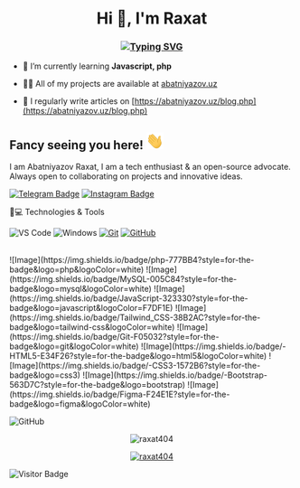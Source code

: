 <h1 align="center">Hi 👋, I'm Raxat</h1>
<h3 align="center"><a href="https://git.io/typing-svg"><img src="https://readme-typing-svg.demolab.com?font=Fira+Code&size=30&pause=1000&center=true&vCenter=true&width=435&lines=FRONT-END+DEVELOPER" alt="Typing SVG" /></a></h3>

- 🌱 I’m currently learning **Javascript, php**

- 👨‍💻 All of my projects are available at [abatniyazov.uz](abatniyazov.uz)

- 📝 I regularly write articles on [https://abatniyazov.uz/blog.php](https://abatniyazov.uz/blog.php)

## Fancy seeing you here!   <img src="https://github.com/Raxat404/Raxat404/blob/main/wave.gif" height="30">




I am Abatniyazov Raxat,  I am a tech enthusiast & an open-source advocate. Always open to collaborating on projects and innovative ideas. 

<!-- [![Linkedin Badge](https://img.shields.io/badge/-anirudhemmadi-blue?style=flat-square&logo=Linkedin&logoColor=white&link=https://www.linkedin.com/in/anirudhemmadi/)](https://www.linkedin.com/in/anirudhemmadi/) -->
[![Telegram Badge](https://img.shields.io/badge/Raxat404-2CA5E0?style=flat-square&logo=telegram&logoColor=white&link=https://t.me/Raxat404)](https://t.me/Raxat404)
[![Instagram Badge](https://img.shields.io/badge/-17.Raxat-purple?style=flat-square&logo=instagram&logoColor=white&link=https://instagram.com/17.raxat/)](https://instagram.com/17.raxat)
<!-- [![Youtube Badge](https://img.shields.io/badge/-koolkanna-darkred?style=flat-square&logo=youtube&logoColor=white&link=https://www.youtube.com/c/koolkanna)](https://www.youtube.com/c/koolkanna) -->
<!-- [![Medium Badge](https://img.shields.io/badge/-@aemmadi-03a57a?style=flat-square&labelColor=000000&logo=Medium&link=https://medium.com/@aemmadi/)](https://medium.com/@aemmadi) -->
<!-- [![Gmail Badge](https://img.shields.io/badge/-kanna6501@gmail.com-c14438?style=flat-square&logo=Gmail&logoColor=white&link=mailto:kanna6501@gmail.com)](mailto:kanna6501@gmail.com) -->

🚀💻 Technologies & Tools

![VS Code](https://img.shields.io/badge/-VS%20Code-007ACC?style=flat-square&logo=visual-studio-code)
![Windows](https://img.shields.io/badge/Windows-10-blue?style=flat&logo=windows&logoColor=white)
[![Git](https://img.shields.io/badge/Git-F05032?style=flat&logo=git&logoColor=white)](https://git-scm.com/)
[![GitHub](https://img.shields.io/badge/GitHub-100000?style=flat&logo=github&logoColor=white)](https://github.com/)


<br>
![Image](https://img.shields.io/badge/php-777BB4?style=for-the-badge&logo=php&logoColor=white)
![Image](https://img.shields.io/badge/MySQL-005C84?style=for-the-badge&logo=mysql&logoColor=white)
![Image](https://img.shields.io/badge/JavaScript-323330?style=for-the-badge&logo=javascript&logoColor=F7DF1E)
![Image](https://img.shields.io/badge/Tailwind_CSS-38B2AC?style=for-the-badge&logo=tailwind-css&logoColor=white)
![Image](https://img.shields.io/badge/Git-F05032?style=for-the-badge&logo=git&logoColor=white)
![Image](https://img.shields.io/badge/-HTML5-E34F26?style=for-the-badge&logo=html5&logoColor=white)
![Image](https://img.shields.io/badge/-CSS3-1572B6?style=for-the-badge&logo=css3)
![Image](https://img.shields.io/badge/-Bootstrap-563D7C?style=for-the-badge&logo=bootstrap)
![Image](https://img.shields.io/badge/Figma-F24E1E?style=for-the-badge&logo=figma&logoColor=white)


<!-- ![Nodejs](https://img.shields.io/badge/-Nodejs-black?style=flat-square&logo=Node.js) -->
<!-- ![Python](https://img.shields.io/badge/-Python-black?style=flat-square&logo=Python) -->
<!-- ![React](https://img.shields.io/badge/-React-black?style=flat-square&logo=react) -->
<!-- ![Java](https://img.shields.io/badge/-java-E34A86?style=flat-square&logo=java) -->
<!-- ![C++](https://img.shields.io/badge/-C++-00599C?style=flat-square&logo=c) -->
<!-- ![TypeScript](https://img.shields.io/badge/-TypeScript-007ACC?style=flat-square&logo=typescript) -->
<!-- ![MongoDB](https://img.shields.io/badge/-MongoDB-black?style=flat-square&logo=mongodb) -->
<!-- ![Redis](https://img.shields.io/badge/-Redis-black?style=flat-square&logo=Redis) -->
<!-- ![ElasticSearch](https://img.shields.io/badge/-ElasticSearch-005571?style=flat-square&logo=elasticsearch) -->
<!-- ![GraphQL](https://img.shields.io/badge/-GraphQL-E10098?style=flat-square&logo=graphql) -->
<!-- ![Apollo GraphQL](https://img.shields.io/badge/-Apollo%20GraphQL-311C87?style=flat-square&logo=apollo-graphql) -->
<!-- ![PostgreSQL](https://img.shields.io/badge/-PostgreSQL-336791?style=flat-square&logo=postgresql) -->
<!-- ![MySQL](https://img.shields.io/badge/-MySQL-black?style=flat-square&logo=mysql) -->
<!-- ![Heroku](https://img.shields.io/badge/-Heroku-430098?style=flat-square&logo=heroku) -->
<!-- ![Docker](https://img.shields.io/badge/-Docker-black?style=flat-square&logo=docker) -->
<!-- ![DigitalOcean](https://img.shields.io/badge/-Digital%20Ocean-darkblue?style=flat-square&logo=digitalocean) -->
<!-- ![Amazon AWS](https://img.shields.io/badge/Amazon%20AWS-232F3E?style=flat-square&logo=amazon-aws) -->
<!-- ![Microsoft Azure](https://img.shields.io/badge/Microsoft%20Azure-232F7E?style=flat-square&logo=microsoft-azure) -->
<!-- ![Google Cloud](https://img.shields.io/badge/Google%20Cloud-black?style=flat-square&logo=google-cloud) -->
![GitHub](https://img.shields.io/badge/-GitHub-181717?style=flat-square&logo=github)
<!-- ![GitLab](https://img.shields.io/badge/-GitLab-FCA121?style=flat-square&logo=gitlab) -->
<!-- ![BitBucket](https://img.shields.io/badge/-BitBucket-darkblue?style=flat-square&logo=bitbucket) -->
<!-- ![Raspberry Pi](https://img.shields.io/badge/-Raspberry%20Pi-C51A4A?style=flat-square&logo=Raspberry-Pi) -->

<!-- ![Github Stats](https://github-readme-stats.vercel.app/api?username=raxat404&count_private=true&show_icons=true&include_all_commits=true)
![Top Langs](https://github-readme-stats.vercel.app/api/top-langs/?username=raxat404&hide=TeX&layout=compact) -->
<p align="center"> <img src="https://github-readme-stats.vercel.app/api?username=raxat404&show_icons=true&theme=gotham" alt="raxat404" />

<p align="center"> <a href="https://github.com/ryo-ma/github-profile-trophy"><img src="https://github-profile-trophy.vercel.app/?username=raxat404&theme=onestar&row=1&margin-w=15&margin-h=15&no-bg=true" alt="raxat404" /></a> </p>

![Visitor Badge](https://visitor-badge.laobi.icu/badge?page_id=raxat404.raxat404)

